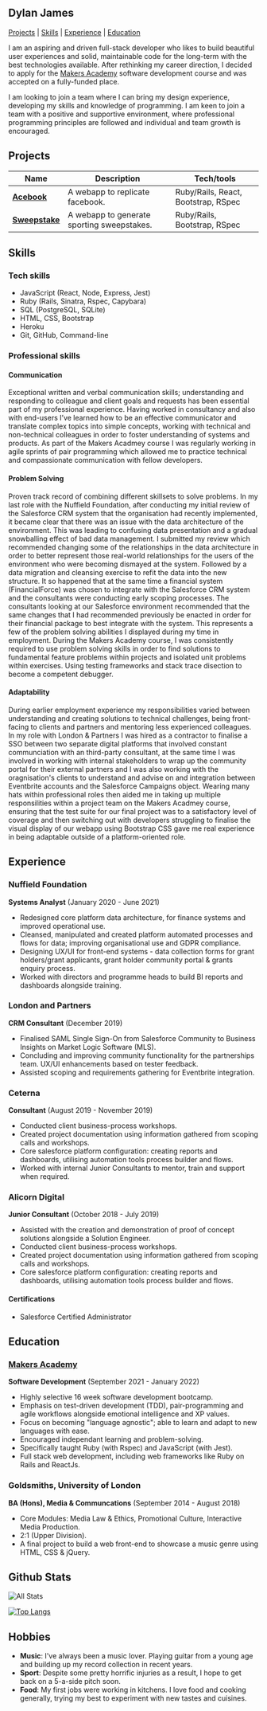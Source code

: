 ## Dylan James

[Projects](#projects) | [Skills](#skills) | [Experience](#experience) | [Education](#education)

I am an aspiring and driven full-stack developer who likes to build beautiful user experiences and solid, maintainable code for the long-term with the best technologies available. After rethinking my career direction, I decided to apply for the [Makers Academy] software development course and was accepted on a fully-funded place.

I am looking to join a team where I can bring my design experience, developing my skills and knowledge of programming. I am keen to join a team with a positive and supportive environment, where professional programming principles are followed and individual and team growth is encouraged.

## Projects

| Name | Description | Tech/tools |
| ---- | ----------- | ---------- |
| **[Acebook]** | A webapp to replicate facebook. | Ruby/Rails, React, Bootstrap, RSpec |
| **[Sweepstake]** | A webapp to generate sporting sweepstakes. | Ruby/Rails, Bootstrap, RSpec |

## Skills

### Tech skills

- JavaScript (React, Node, Express, Jest)
- Ruby (Rails, Sinatra, Rspec, Capybara)
- SQL (PostgreSQL, SQLite)
- HTML, CSS, Bootstrap
- Heroku
- Git, GitHub, Command-line

### Professional skills

#### Communication
Exceptional written and verbal communication skills; understanding and responding to colleague and client goals and requests has been essential part of my professional experience. Having worked in consultancy and also with end-users I’ve learned how to be an effective communicator and translate complex topics into simple concepts, working with technical and non-technical colleagues in order to foster understanding of systems and products. As part of the Makers Acadmey course  I was regularly working in agile sprints of pair programming which allowed me to practice technical and compassionate communication with fellow developers.

#### Problem Solving
Proven track record of combining different skillsets to solve problems. In my last role with the Nuffield Foundation, after conducting my initial review of the Salesforce CRM system that the organisation had recently implemented, it became clear that there was an issue with the data architecture of the environment. This was leading to confusing data presentation and a gradual snowballing effect of bad data management.
I submitted my review which recommended changing some of the relationships in the data architecture in order to better represent those real-world relationships for the users of the environment who were becoming dismayed at the system. Followed by a data migration and cleansing exercise to refit the data into the new structure.
It so happened that at the same time a financial system (FinancialForce) was chosen to integrate with the Salesforce CRM system and the consultants were conducting early scoping processes. The consultants looking at our Salesforce environment recommended that the same changes that I had recommended previously be enacted in order for their financial package to best integrate with the system.
This represents a few of the problem solving abilities I displayed during my time in employment. During the Makers Academy course, I was consistently required to use problem solving skills in order to find solutions to fundamental feature problems within projects and isolated unit problems within exercises. Using testing frameworks and stack trace disection to become a competent debugger.

#### Adaptability
During earlier employment experience my responsibilities varied between understanding and creating solutions to technical challenges, being front-facing to clients and partners and mentoring less experienced colleagues. In my role with London & Partners I was hired as a contractor to finalise a SSO between two separate digital platforms that involved constant communciation with an third-party consultant, at the same time I was involved in working with internal stakeholders to wrap up the community portal for their external partners and I was also working with the oragnisation's clients to understand and advise on and integration between Eventbrite accounts and the Salesforce Campaigns object. Wearing many hats within professional roles then aided me in taking up multiple responsilities within a project team on the Makers Acadmey course, ensuring that the test suite for our final project was to a satisfactory level of coverage and then switching out with developers struggling to finalise the visual display of our webapp using Bootstrap CSS gave me real experience in being adaptable outside of a platform-oriented role.

## Experience

### Nuffield Foundation

**Systems Analyst** (January 2020 - June 2021)

- Redesigned core platform data architecture, for finance systems and improved operational use.
- Cleansed, manipulated and created platform automated processes and flows for data; improving organisational use and GDPR compliance.
- Designing UX/UI for front-end systems - data collection forms for grant holders/grant applicants, grant holder community portal & grants enquiry process.
- Worked with directors and programme heads to build BI reports and dashboards alongside training.

### London and Partners

**CRM Consultant** (December 2019)

- Finalised SAML Single Sign-On from Salesforce Community to Business Insights on Market Logic Software (MLS).
- Concluding and improving community functionality for the partnerships team. UX/UI enhancements based on tester feedback.
- Assisted scoping and requirements gathering for Eventbrite integration.

### Ceterna

**Consultant** (August 2019 - November 2019)

- Conducted client business-process workshops.
- Created project documentation using information gathered from scoping calls and workshops.
- Core salesforce platform configuration: creating reports and dashboards, utilising automation tools process builder and flows.
- Worked with internal Junior Consultants to mentor, train and support when required.

### Alicorn Digital

**Junior Consultant** (October 2018 - July 2019)

- Assisted with the creation and demonstration of proof of concept solutions alongside a Solution Engineer. 
- Conducted client business-process workshops.
- Created project documentation using information gathered from scoping calls and workshops.
- Core salesforce platform configuration: creating reports and dashboards, utilising automation tools process builder and flows.

#### Certifications

- Salesforce Certified Administrator

## Education

### [Makers Academy]

**Software Development** (September 2021 - January 2022)

- Highly selective 16 week software development bootcamp.
- Emphasis on test-driven development (TDD), pair-programming and agile workflows alongside emotional intelligence and XP values.
- Focus on becoming "language agnostic"; able to learn and adapt to new languages with ease.
- Encouraged independant learning and problem-solving.
- Specifically taught Ruby (with Rspec) and JavaScript (with Jest).
- Full stack web development, including web frameworks like Ruby on Rails and ReactJs.

### Goldsmiths, University of London

**BA (Hons), Media & Communcations** (September 2014 - August 2018)

- Core Modules: Media Law & Ethics, Promotional Culture, Interactive Media Production.
- 2:1 (Upper Division).
- A final project to build a web front-end to showcase a music genre using HTML, CSS & jQuery.

## Github Stats

![All Stats](https://github-readme-stats.vercel.app/api?username=DylanRJ&show_icons=true&include_all_commits=true&count_private=true&hide=stars&theme=dark)

[![Top Langs](https://github-readme-stats.vercel.app/api/top-langs/?username=DylanRJ&layout=compact&theme=dark&langs_count=3&hide=html)](https://github.com/anuraghazra/github-readme-stats)

## Hobbies

- **Music**: I've always been a music lover. Playing guitar from a young age and building up my record collection in recent years.
- **Sport**: Despite some pretty horrific injuries as a result, I hope to get back on a 5-a-side pitch soon.
- **Food**: My first jobs were working in kitchens. I love food and cooking generally, trying my best to experiment with new tastes and cuisines.

[acebook]: https://github.com/DylanRJ/Acebook
[sweepstake]: https://github.com/DylanRJ/sweepstake
[makers academy]: https://www.makers.tech
